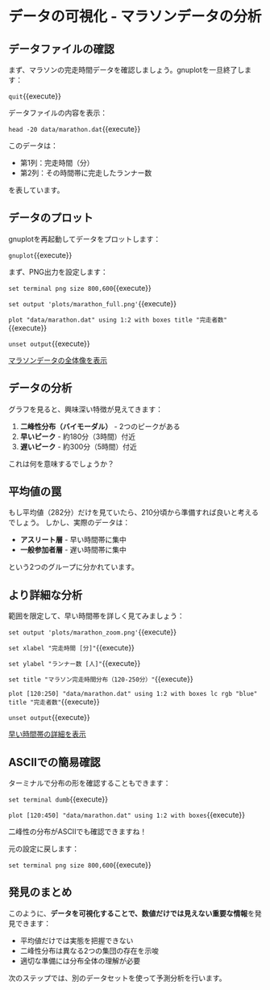 # データの可視化 - マラソンデータの分析

## データファイルの確認

まず、マラソンの完走時間データを確認しましょう。gnuplotを一旦終了します：

`quit`{{execute}}

データファイルの内容を表示：

`head -20 data/marathon.dat`{{execute}}

このデータは：
- 第1列：完走時間（分）
- 第2列：その時間帯に完走したランナー数

を表しています。

## データのプロット

gnuplotを再起動してデータをプロットします：

`gnuplot`{{execute}}

まず、PNG出力を設定します：

`set terminal png size 800,600`{{execute}}

`set output 'plots/marathon_full.png'`{{execute}}

`plot "data/marathon.dat" using 1:2 with boxes title "完走者数"`{{execute}}

`unset output`{{execute}}

[マラソンデータの全体像を表示]({{TRAFFIC_HOST1_8080}}/plots/marathon_full.png)

## データの分析

グラフを見ると、興味深い特徴が見えてきます：

1. **二峰性分布（バイモーダル）** - 2つのピークがある
2. **早いピーク** - 約180分（3時間）付近
3. **遅いピーク** - 約300分（5時間）付近

これは何を意味するでしょうか？

## 平均値の罠

もし平均値（282分）だけを見ていたら、210分頃から準備すれば良いと考えるでしょう。
しかし、実際のデータは：

- **アスリート層** - 早い時間帯に集中
- **一般参加者層** - 遅い時間帯に集中

という2つのグループに分かれています。

## より詳細な分析

範囲を限定して、早い時間帯を詳しく見てみましょう：

`set output 'plots/marathon_zoom.png'`{{execute}}

`set xlabel "完走時間 [分]"`{{execute}}

`set ylabel "ランナー数 [人]"`{{execute}}

`set title "マラソン完走時間分布（120-250分）"`{{execute}}

`plot [120:250] "data/marathon.dat" using 1:2 with boxes lc rgb "blue" title "完走者数"`{{execute}}

`unset output`{{execute}}

[早い時間帯の詳細を表示]({{TRAFFIC_HOST1_8080}}/plots/marathon_zoom.png)

## ASCIIでの簡易確認

ターミナルで分布の形を確認することもできます：

`set terminal dumb`{{execute}}

`plot [120:450] "data/marathon.dat" using 1:2 with boxes`{{execute}}

二峰性の分布がASCIIでも確認できますね！

元の設定に戻します：

`set terminal png size 800,600`{{execute}}

## 発見のまとめ

このように、**データを可視化することで、数値だけでは見えない重要な情報**を発見できます：

- 平均値だけでは実態を把握できない
- 二峰性分布は異なる2つの集団の存在を示唆
- 適切な準備には分布全体の理解が必要

次のステップでは、別のデータセットを使って予測分析を行います。
